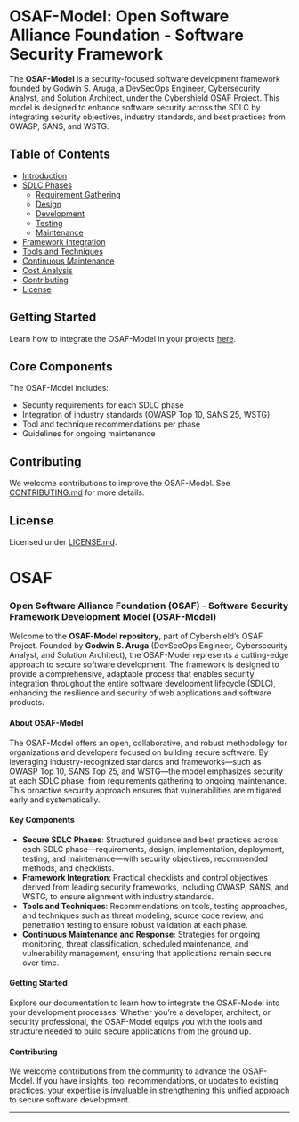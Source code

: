 
# OSAF-Model: Open Software Alliance Foundation - Software Security Framework

The **OSAF-Model** is a security-focused software development framework founded by Godwin S. Aruga, a DevSecOps Engineer, Cybersecurity Analyst, and Solution Architect, under the Cybershield OSAF Project. This model is designed to enhance software security across the SDLC by integrating security objectives, industry standards, and best practices from OWASP, SANS, and WSTG.

## Table of Contents
- [Introduction](docs/Introduction.md)
- [SDLC Phases](docs/SDLC_Phases.md)
  - [Requirement Gathering](docs/Requirement_Gathering.md)
  - [Design](docs/Design_Phase.md)
  - [Development](docs/Development_Phase.md)
  - [Testing](docs/Testing_Phase.md)
  - [Maintenance](docs/Maintenance_Phase.md)
- [Framework Integration](docs/Framework_Integration.md)
- [Tools and Techniques](docs/Tools_and_Techniques.md)
- [Continuous Maintenance](docs/Continuous_Maintenance.md)
- [Cost Analysis](docs/Cost_Analysis.md)
- [Contributing](CONTRIBUTING.md)
- [License](LICENSE.md)

## Getting Started
Learn how to integrate the OSAF-Model in your projects [here](docs/Introduction.md).

## Core Components
The OSAF-Model includes:
- Security requirements for each SDLC phase
- Integration of industry standards (OWASP Top 10, SANS 25, WSTG)
- Tool and technique recommendations per phase
- Guidelines for ongoing maintenance

## Contributing
We welcome contributions to improve the OSAF-Model. See [CONTRIBUTING.md](CONTRIBUTING.md) for more details.

## License
Licensed under [LICENSE.md](LICENSE.md).





# OSAF


### Open Software Alliance Foundation (OSAF) - Software Security Framework Development Model (OSAF-Model)

Welcome to the **OSAF-Model repository**, part of Cybershield’s OSAF Project. Founded by **Godwin S. Aruga** (DevSecOps Engineer, Cybersecurity Analyst, and Solution Architect), the OSAF-Model represents a cutting-edge approach to secure software development. The framework is designed to provide a comprehensive, adaptable process that enables security integration throughout the entire software development lifecycle (SDLC), enhancing the resilience and security of web applications and software products.

#### About OSAF-Model

The OSAF-Model offers an open, collaborative, and robust methodology for organizations and developers focused on building secure software. By leveraging industry-recognized standards and frameworks—such as OWASP Top 10, SANS Top 25, and WSTG—the model emphasizes security at each SDLC phase, from requirements gathering to ongoing maintenance. This proactive security approach ensures that vulnerabilities are mitigated early and systematically.

#### Key Components

- **Secure SDLC Phases**: Structured guidance and best practices across each SDLC phase—requirements, design, implementation, deployment, testing, and maintenance—with security objectives, recommended methods, and checklists.
- **Framework Integration**: Practical checklists and control objectives derived from leading security frameworks, including OWASP, SANS, and WSTG, to ensure alignment with industry standards.
- **Tools and Techniques**: Recommendations on tools, testing approaches, and techniques such as threat modeling, source code review, and penetration testing to ensure robust validation at each phase.
- **Continuous Maintenance and Response**: Strategies for ongoing monitoring, threat classification, scheduled maintenance, and vulnerability management, ensuring that applications remain secure over time.

#### Getting Started

Explore our documentation to learn how to integrate the OSAF-Model into your development processes. Whether you’re a developer, architect, or security professional, the OSAF-Model equips you with the tools and structure needed to build secure applications from the ground up.

#### Contributing

We welcome contributions from the community to advance the OSAF-Model. If you have insights, tool recommendations, or updates to existing practices, your expertise is invaluable in strengthening this unified approach to secure software development.

---
